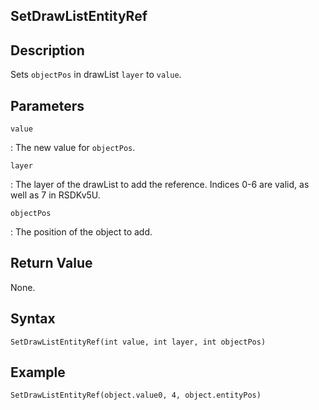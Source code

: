 ## SetDrawListEntityRef

## Description
Sets `objectPos` in drawList `layer` to `value`.

## Parameters
`value`

:   The new value for `objectPos`.

`layer`

:   The layer of the drawList to add the reference. Indices 0-6 are valid, as well as 7 in RSDKv5U.

`objectPos`

:   The position of the object to add.

## Return Value
None.

## Syntax
```
SetDrawListEntityRef(int value, int layer, int objectPos)
```

## Example
```
SetDrawListEntityRef(object.value0, 4, object.entityPos)
```
